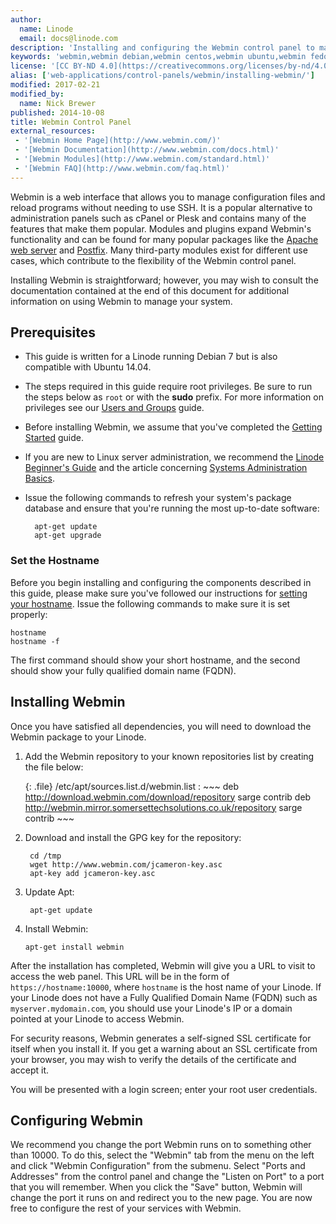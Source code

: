 ```yaml
---
author:
  name: Linode
  email: docs@linode.com
description: 'Installing and configuring the Webmin control panel to maintain your Linode.'
keywords: 'webmin,webmin debian,webmin centos,webmin ubuntu,webmin fedora,linux control panel,debian,ubuntu,centos,fedora,control panel,admin panel'
license: '[CC BY-ND 4.0](https://creativecommons.org/licenses/by-nd/4.0)'
alias: ['web-applications/control-panels/webmin/installing-webmin/']
modified: 2017-02-21
modified_by:
  name: Nick Brewer
published: 2014-10-08
title: Webmin Control Panel
external_resources:
 - '[Webmin Home Page](http://www.webmin.com/)'
 - '[Webmin Documentation](http://www.webmin.com/docs.html)'
 - '[Webmin Modules](http://www.webmin.com/standard.html)'
 - '[Webmin FAQ](http://www.webmin.com/faq.html)'
---
```


Webmin is a web interface that allows you to manage configuration files and reload programs without needing to use SSH. It is a popular alternative to administration panels such as cPanel or Plesk and contains many of the features that make them popular. Modules and plugins expand Webmin's functionality and can be found for many popular packages like the [Apache web server](/docs/web-servers/apache/) and [Postfix](/docs/email/postfix/). Many third-party modules exist for different use cases, which contribute to the flexibility of the Webmin control panel.

Installing Webmin is straightforward; however, you may wish to consult the documentation contained at the end of this document for additional information on using Webmin to manage your system.


## Prerequisites

- This guide is written for a Linode running Debian 7 but is also compatible with Ubuntu 14.04.

- The steps required in this guide require root privileges. Be sure to run the steps below as ``root`` or with the **sudo** prefix. For more information on privileges see our [Users and Groups](/docs/tools-reference/linux-users-and-groups) guide.

- Before installing Webmin, we assume that you've completed the [Getting Started](/docs/getting-started/) guide.
- If you are new to Linux server administration, we recommend the [Linode Beginner's Guide](/docs/beginners-guide/) and the article concerning [Systems Administration Basics](/docs/using-linux/administration-basics).

- Issue the following commands to refresh your system's package database and ensure that you're running the most up-to-date software:

        apt-get update
        apt-get upgrade

### Set the Hostname

Before you begin installing and configuring the components described in this guide, please make sure you've followed our instructions for [setting your hostname](/docs/getting-started#ubuntu--debian). Issue the following commands to make sure it is set properly:

    hostname
    hostname -f

The first command should show your short hostname, and the second should show your fully qualified domain name (FQDN).

## Installing Webmin

Once you have satisfied all dependencies, you will need to download the Webmin package to your Linode.

1. Add the Webmin repository to your known repositories list by creating the file below:

    {: .file}
    /etc/apt/sources.list.d/webmin.list
    :   ~~~
        deb http://download.webmin.com/download/repository sarge contrib
        deb http://webmin.mirror.somersettechsolutions.co.uk/repository sarge contrib
        ~~~

2. Download and install the GPG key for the repository:

        cd /tmp
        wget http://www.webmin.com/jcameron-key.asc
        apt-key add jcameron-key.asc

3. Update Apt:

        apt-get update

3. Install Webmin:

       apt-get install webmin


After the installation has completed, Webmin will give you a URL to visit to access the web panel. This URL will be in the form of `https://hostname:10000`, where `hostname` is the host name of your Linode. If your Linode does not have a Fully Qualified Domain Name (FQDN) such as `myserver.mydomain.com`, you should use your Linode's IP or a domain pointed at your Linode to access Webmin.

For security reasons, Webmin generates a self-signed SSL certificate for itself when you install it. If you get a warning about an SSL certificate from your browser, you may wish to verify the details of the certificate and accept it.

You will be presented with a login screen; enter your root user credentials.

## Configuring Webmin

We recommend you change the port Webmin runs on to something other than 10000. To do this, select the "Webmin" tab from the menu on the left and click "Webmin Configuration" from the submenu. Select "Ports and Addresses" from the control panel and change the "Listen on Port" to a port that you will remember. When you click the "Save" button, Webmin will change the port it runs on and redirect you to the new page. You are now free to configure the rest of your services with Webmin.

